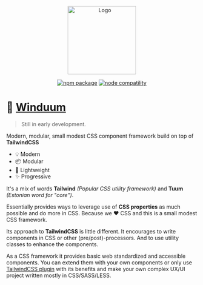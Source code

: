<p align="center">
  <a href="https://stackblitz.com/github/winduum/winduum/tree/main" target="_blank" rel="noopener noreferrer">
    <img width="180" src="https://raw.githubusercontent.com/winduum/winduum/main/logo.svg" alt="Logo">
  </a>
</p>
<p align="center">
  <a href="https://npmjs.com/package/winduum"><img src="https://img.shields.io/npm/v/winduum.svg" alt="npm package"></a>
  <a href="https://nodejs.org/en/about/releases/"><img src="https://img.shields.io/node/v/winduum.svg" alt="node compatility"></a>
</p>

# 🎨 [Winduum](https://winduum.dev)

> Still in early development.

Modern, modular, small modest CSS component framework build on top of **TailwindCSS**

- 💡 Modern
- 📦 Modular
- 📏 Lightweight
- ✨️ Progressive

It's a mix of words **Tailwind** _(Popular CSS utility framework)_ and **Tuum** _(Estonian word for "core")_.<br>

Essentially provides ways to leverage use of **CSS properties** as much possible and do more in CSS. Because we ❤️ CSS and this is a small modest CSS framework.

Its approach to **TailwindCSS** is little different. It encourages to write components in CSS or other (pre/post)-processors.
And to use utility classes to enhance the components.

As a CSS framework it provides basic web standardized and accessible components. You can extend them with your own components or only use [TailwindCSS plugin](https://winduum.dev/docs/config) with its benefits and make your own complex UX/UI project written mostly in CSS/SASS/LESS.
